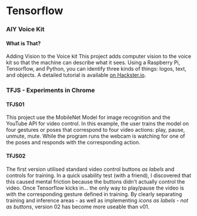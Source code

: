 # Tensorflow

### AIY Voice Kit 

#### What is That?
Adding Vision to the Voice kit
This project adds computer vision to the voice kit so that the machine can describe what it sees. Using a Raspberry Pi, Tensorflow, and Python, you can identify three kinds of things: logos, text, and objects. A detailed tutorial is available <a href="https://www.hackster.io/elizmyers/add-vision-to-the-aiy-voice-kit-e9ff3d" target="_blank">on Hackster.io</a>.


### TFJS - Experiments in Chrome

#### TFJS01
This project use the MobileNet Model for image recognition and the YouTube API for video control. In this example, the user trains the model on four gestures or poses that correspond to four video actions: play, pause, unmute, mute. While the program runs the webcam is watching for one of the poses and responds with the corresponding action.

#### TFJS02
The first version utilised standard video control buttons <em>as labels</em> and controls for training. In a quick usability test (with a friend), I discovered that this caused mental friction because the buttons didn't actually control the video. Once Tensorflow kicks in... the only way to play/pause the video is with the corresponding gesture defined in training. By clearly separating training and inference areas - as well as implementing <em>icons as labels - not as buttons</em>, version 02 has become more useable than v01.


